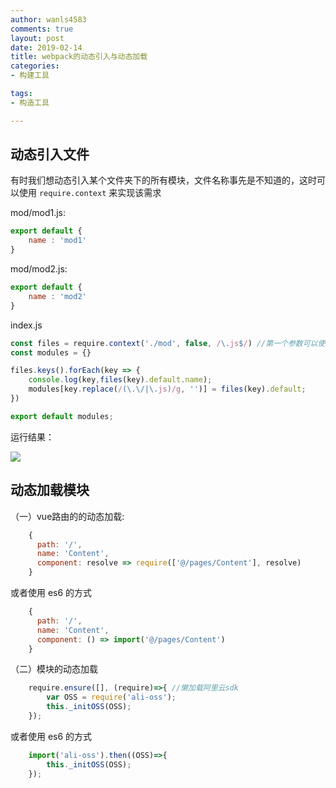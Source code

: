 ```yaml
---
author: wanls4583
comments: true
layout: post
date: 2019-02-14
title: webpack的动态引入与动态加载
categories:
- 构建工具

tags:
- 构造工具

---
```

## 动态引入文件

有时我们想动态引入某个文件夹下的所有模块，文件名称事先是不知道的，这时可以使用 `require.context` 来实现该需求

mod/mod1.js:

```javascript
export default {
	name : 'mod1'
}
```

mod/mod2.js:

```javascript
export default {
	name : 'mod2'
}
```

index.js

```javascript
const files = require.context('./mod', false, /\.js$/) //第一个参数可以使用正则，第二个参数用来指定是否要递归子目录
const modules = {}

files.keys().forEach(key => {
	console.log(key,files(key).default.name);
    modules[key.replace(/(\.\/|\.js)/g, '')] = files(key).default;
})

export default modules;
```

运行结果：

![](https://wanls4583.github.io/images/posts/构建工具/webpack的动态引入与动态加载-1.png)

## 动态加载模块

（一）vue路由的的动态加载:

```javascript
    {
      path: '/',
      name: 'Content',
      component: resolve => require(['@/pages/Content'], resolve)
    }
```
或者使用 es6 的方式
```javascript
    {
      path: '/',
      name: 'Content',
      component: () => import('@/pages/Content')
    }
```

（二）模块的动态加载

```javascript
	require.ensure([], (require)=>{ //懒加载阿里云sdk
		var OSS = require('ali-oss');
		this._initOSS(OSS);
	});
```
或者使用 es6 的方式
```javascript
	import('ali-oss').then((OSS)=>{
		this._initOSS(OSS);
	});
```


